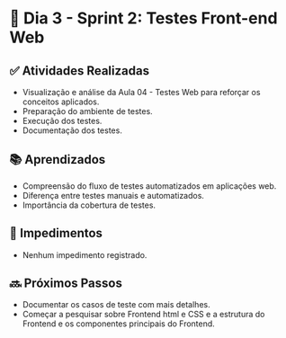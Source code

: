 # 📅 Dia 3 - Sprint 2: Testes Front-end Web

## ✅ Atividades Realizadas

- Visualização e análise da Aula 04 - Testes Web para reforçar os conceitos aplicados.
- Preparação do ambiente de testes.
- Execução dos testes.
- Documentação dos testes.

## 📚 Aprendizados

- Compreensão do fluxo de testes automatizados em aplicações web.
- Diferença entre testes manuais e automatizados.
- Importância da cobertura de testes.

## 🚫 Impedimentos

- Nenhum impedimento registrado.

## 🔜 Próximos Passos


- Documentar os casos de teste com mais detalhes.
- Começar a pesquisar sobre Frontend html e CSS e a estrutura do Frontend e os componentes principais do Frontend.
